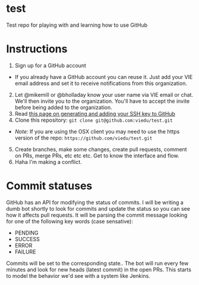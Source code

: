test
====

Test repo for playing with and learning how to use GitHub


# Instructions

1. Sign up for a GitHub account
  * If you already have a GitHub account you can reuse it.  Just add your VIE email address and set it to receive notifications from this organization.
2. Let @mikemill or @bholladay know your user name via VIE email or chat.  We'll then invite you to the organization.  You'll have to accept the invite before being added to the organization.
3. Read [this page on generating and adding your SSH key to GitHub](https://help.github.com/articles/generating-ssh-keys)
4. Clone this repository: `git clone git@github.com:viedu/test.git`
  * *Note:* If you are using the OSX client you may need to use the https version of the repo: `https://github.com/viedu/test.git`
5. Create branches, make some changes, create pull requests, comment on PRs, merge PRs, etc etc etc.  Get to know the interface and flow.
6. Haha I'm making a conflict.

# Commit statuses

GitHub has an API for modifying the status of commits.  I will be writing a dumb bot shortly to look for commits and update the status so you can see how it affects pull requests.  It will be parsing the commit message looking for one of the following key words (case sensative):
* PENDING
* SUCCESS
* ERROR
* FAILURE

Commits will be set to the corresponding state..  The bot will run every few minutes and look for new heads (latest commit) in the open PRs.  This starts to model the behavior we'd see with a system like Jenkins.
